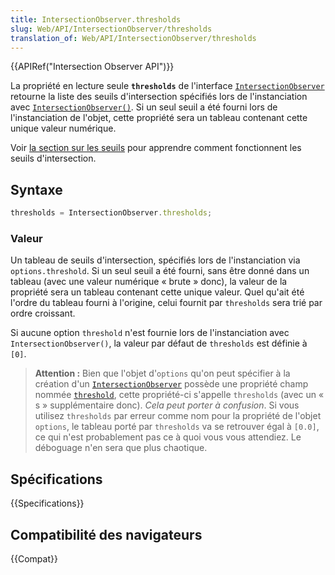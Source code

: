 ```yaml
---
title: IntersectionObserver.thresholds
slug: Web/API/IntersectionObserver/thresholds
translation_of: Web/API/IntersectionObserver/thresholds
---
```


{{APIRef("Intersection Observer API")}}

La propriété en lecture seule **`thresholds`** de l'interface [`IntersectionObserver`](/fr/docs/Web/API/IntersectionObserver) retourne la liste des seuils d'intersection spécifiés lors de l'instanciation avec [`IntersectionObserver()`](/fr/docs/Web/API/IntersectionObserver/IntersectionObserver). Si un seul seuil a été fourni lors de l'instanciation de l'objet, cette propriété sera un tableau contenant cette unique valeur numérique.

Voir [la section sur les seuils](/fr/docs/Web/API/Intersection_Observer_API#Thresholds) pour apprendre comment fonctionnent les seuils d'intersection.

## Syntaxe

```js
thresholds = IntersectionObserver.thresholds;
```

### Valeur

Un tableau de seuils d'intersection, spécifiés lors de l'instanciation via `options.threshold`. Si un seul seuil a été fourni, sans être donné dans un tableau (avec une valeur numérique « brute » donc), la valeur de la propriété sera un tableau contenant cette unique valeur. Quel qu'ait été l'ordre du tableau fourni à l'origine, celui fournit par `thresholds` sera trié par ordre croissant.

Si aucune option `threshold` n'est fournie lors de l'instanciation avec `IntersectionObserver()`, la valeur par défaut de `thresholds` est définie à `[0]`.

> **Attention :** Bien que l'objet d'`options` qu'on peut spécifier à la création d'un [`IntersectionObserver`](/fr/docs/Web/API/IntersectionObserver) possède une propriété champ nommée [`threshold`](/fr/docs/Web/API/IntersectionObserver/IntersectionObserver), cette propriété-ci s'appelle `thresholds` (avec un « s » supplémentaire donc). _Cela peut porter à confusion_. Si vous utilisez `thresholds` par erreur comme nom pour la propriété de l'objet `options`, le tableau porté par `thresholds` va se retrouver égal à `[0.0]`, ce qui n'est probablement pas ce à quoi vous vous attendiez. Le déboguage n'en sera que plus chaotique.

## Spécifications

{{Specifications}}

## Compatibilité des navigateurs

{{Compat}}

